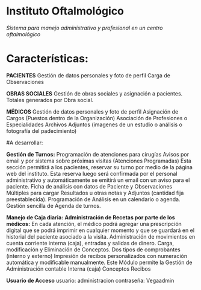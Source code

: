 # Instituto Oftalmológico
*Sistema para manejo administrativo y profesional en un centro oftalmológico*

# Características:

**PACIENTES**
Gestión de datos personales y foto de perfil
Carga de Observaciones

**OBRAS SOCIALES**
Gestión de obras sociales y asignación a pacientes. Totales generados por Obra social.

**MÉDICOS**
Gestión de datos personales y foto de perfil
Asignación de Cargos (Puestos dentro de la Organización)
Asociación de Profesiones o Especialidades
Archivos Adjuntos (imagenes de un estudio o análisis o fotografía del padecimiento)




#A desarrollar:

**Gestión de Turnos:** 
Programación de atenciones para cirugías
Avisos por email y por sistema sobre próximas visitas (Atenciones Programadas)
Esta sección permitirá a los pacientes, reservar su turno por medio de la página web del instituto. Esta reserva luego será confirmada por el personal administrativo y automáticamente se emitirá un email con un aviso para el paciente.
Ficha de análisis con datos de Paciente y Observaciones Múltiples para cargar Resultados u otras notas y Adjuntos (cantidad fija preestablecida).
Programación de Análisis en un calendario o agenda.
Gestión sencilla de Agenda de turnos.

**Manejo de Caja diaria:** 
**Administración de Recetas por parte de los médicos:** En cada atención, el médico podrá agregar una prescripción digital que se podrá imprimir en cualquier momento y que se guardará en el historial del paciente asociado a la visita.
Administración de movimientos en cuenta corriente interna (caja), entradas y salidas de dinero. 
Carga, modificación y Eliminación de Conceptos. 
Dos tipos de comprobantes (interno y externo) 
Impresión de recibos personalizados con numeración automática y modificable manualmente.
Este Módulo permite la Gestión de
Administración contable Interna (caja)
Conceptos
Recibos

**Usuario de Acceso**
usuario: administracion
contraseña: Vegaadmin



